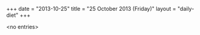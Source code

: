 +++
date = "2013-10-25"
title = "25 October 2013 (Friday)"
layout = "daily-diet"
+++


\<no entries\>

